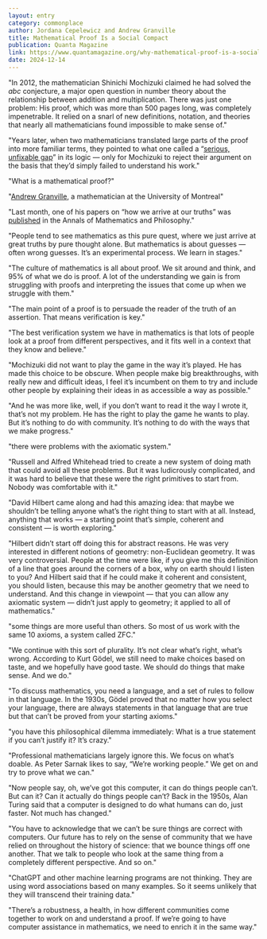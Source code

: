 ```yaml
---
layout: entry
category: commonplace
author: Jordana Cepelewicz and Andrew Granville
title: Mathematical Proof Is a Social Compact
publication: Quanta Magazine
link: https://www.quantamagazine.org/why-mathematical-proof-is-a-social-compact-20230831/
date: 2024-12-14
---
```


"In 2012, the mathematician Shinichi Mochizuki claimed he had solved the *abc* conjecture, a major open question in number theory about the relationship between addition and multiplication. There was just one problem: His proof, which was more than 500 pages long, was completely impenetrable. It relied on a snarl of new definitions, notation, and theories that nearly all mathematicians found impossible to make sense of."

"Years later, when two mathematicians translated large parts of the proof into more familiar terms, they pointed to what one called a “[serious, unfixable gap](https://www.quantamagazine.org/titans-of-mathematics-clash-over-epic-proof-of-abc-conjecture-20180920/)” in its logic — only for Mochizuki to reject their argument on the basis that they’d simply failed to understand his work."

"What is a mathematical proof?"

"[Andrew Granville](https://dms.umontreal.ca/~andrew/expository.php), a mathematician at the University of Montreal"

"Last month, one of his papers on “how we arrive at our truths” was [published](https://mxphi.com/wp-content/uploads/2023/07/Granville.pdf) in the Annals of Mathematics and Philosophy."

"People tend to see mathematics as this pure quest, where we just arrive at great truths by pure thought alone. But mathematics is about guesses — often wrong guesses. It’s an experimental process. We learn in stages."

"The culture of mathematics is all about proof. We sit around and think, and 95% of what we do is proof. A lot of the understanding we gain is from struggling with proofs and interpreting the issues that come up when we struggle with them."

"The main point of a proof is to persuade the reader of the truth of an assertion. That means verification is key."

"The best verification system we have in mathematics is that lots of people look at a proof from different perspectives, and it fits well in a context that they know and believe."

"Mochizuki did not want to play the game in the way it’s played. He has made this choice to be obscure. When people make big breakthroughs, with really new and difficult ideas, I feel it’s incumbent on them to try and include other people by explaining their ideas in as accessible a way as possible."

"And he was more like, well, if you don’t want to read it the way I wrote it, that’s not my problem. He has the right to play the game he wants to play. But it’s nothing to do with community. It’s nothing to do with the ways that we make progress."

"there were problems with the axiomatic system."

"Russell and Alfred Whitehead tried to create a new system of doing math that could avoid all these problems. But it was ludicrously complicated, and it was hard to believe that these were the right primitives to start from. Nobody was comfortable with it."

"David Hilbert came along and had this amazing idea: that maybe we shouldn’t be telling anyone what’s the right thing to start with at all. Instead, anything that works — a starting point that’s simple, coherent and consistent — is worth exploring."

"Hilbert didn’t start off doing this for abstract reasons. He was very interested in different notions of geometry: non-Euclidean geometry. It was very controversial. People at the time were like, if you give me this definition of a line that goes around the corners of a box, why on earth should I listen to you? And Hilbert said that if he could make it coherent and consistent, you should listen, because this may be another geometry that we need to understand. And this change in viewpoint — that you can allow any axiomatic system — didn’t just apply to geometry; it applied to all of mathematics."

"some things are more useful than others. So most of us work with the same 10 axioms, a system called ZFC."

"We continue with this sort of plurality. It’s not clear what’s right, what’s wrong. According to Kurt Gödel, we still need to make choices based on taste, and we hopefully have good taste. We should do things that make sense. And we do."

"To discuss mathematics, you need a language, and a set of rules to follow in that language. In the 1930s, Gödel proved that no matter how you select your language, there are always statements in that language that are true but that can’t be proved from your starting axioms."

"you have this philosophical dilemma immediately: What is a true statement if you can’t justify it? It’s crazy."

"Professional mathematicians largely ignore this. We focus on what’s doable. As Peter Sarnak likes to say, “We’re working people.” We get on and try to prove what we can."

"Now people say, oh, we’ve got this computer, it can do things people can’t. But can it? Can it actually do things people can’t? Back in the 1950s, Alan Turing said that a computer is designed to do what humans can do, just faster. Not much has changed."

"You have to acknowledge that we can’t be sure things are correct with computers. Our future has to rely on the sense of community that we have relied on throughout the history of science: that we bounce things off one another. That we talk to people who look at the same thing from a completely different perspective. And so on."

"ChatGPT and other machine learning programs are not thinking. They are using word associations based on many examples. So it seems unlikely that they will transcend their training data."

"There’s a robustness, a health, in how different communities come together to work on and understand a proof. If we’re going to have computer assistance in mathematics, we need to enrich it in the same way."
